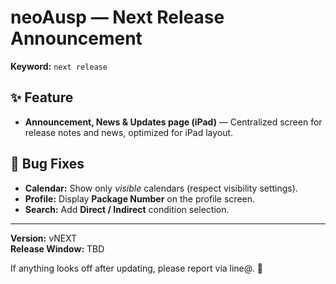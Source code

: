 # neoAusp — Next Release Announcement

**Keyword:** `next release`

## ✨ Feature
- **Announcement, News & Updates page (iPad)** — Centralized screen for release notes and news, optimized for iPad layout.

## 🐞 Bug Fixes
- **Calendar:** Show only *visible* calendars (respect visibility settings).
- **Profile:** Display **Package Number** on the profile screen.
- **Search:** Add **Direct / Indirect** condition selection.

---
**Version:** vNEXT  
**Release Window:** TBD

If anything looks off after updating, please report via line@. 🙏
